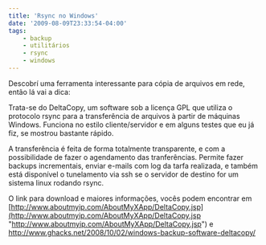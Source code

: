 ```yaml
---
title: 'Rsync no Windows'
date: '2009-08-09T23:33:54-04:00'
tags:
    - backup
    - utilitários
    - rsync
    - windows
---
```


Descobrí uma ferramenta interessante para cópia de arquivos em rede, então lá vai a dica:

Trata-se do DeltaCopy, um software sob a licença GPL que utiliza o protocolo rsync para a transferência de arquivos à partir de máquinas Windows. Funciona no estilo cliente/servidor e em alguns testes que eu já fiz, se mostrou bastante rápido.

A transferência é feita de forma totalmente transparente, e com a possibilidade de fazer o agendamento das tranferências. Permite fazer backups incrementais, enviar e-mails com log da tarfa realizada, e também está disponível o tunelamento via ssh se o servidor de destino for um sistema linux rodando rsync.

O link para download e maiores informações, vocês podem encontrar em [http://www.aboutmyip.com/AboutMyXApp/DeltaCopy.jsp](http://www.aboutmyip.com/AboutMyXApp/DeltaCopy.jsp "http://www.aboutmyip.com/AboutMyXApp/DeltaCopy.jsp") e <http://www.ghacks.net/2008/10/02/windows-backup-software-deltacopy/>
